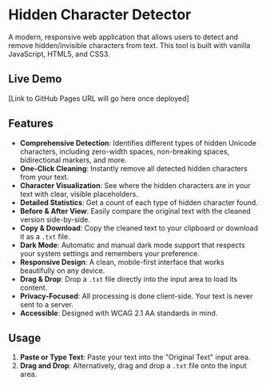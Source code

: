# Hidden Character Detector

A modern, responsive web application that allows users to detect and remove hidden/invisible characters from text. This tool is built with vanilla JavaScript, HTML5, and CSS3.

## Live Demo

[Link to GitHub Pages URL will go here once deployed]

## Features

- **Comprehensive Detection**: Identifies different types of hidden Unicode characters, including zero-width spaces, non-breaking spaces, bidirectional markers, and more.
- **One-Click Cleaning**: Instantly remove all detected hidden characters from your text.
- **Character Visualization**: See where the hidden characters are in your text with clear, visible placeholders.
- **Detailed Statistics**: Get a count of each type of hidden character found.
- **Before & After View**: Easily compare the original text with the cleaned version side-by-side.
- **Copy & Download**: Copy the cleaned text to your clipboard or download it as a `.txt` file.
- **Dark Mode**: Automatic and manual dark mode support that respects your system settings and remembers your preference.
- **Responsive Design**: A clean, mobile-first interface that works beautifully on any device.
- **Drag & Drop**: Drop a `.txt` file directly into the input area to load its content.
- **Privacy-Focused**: All processing is done client-side. Your text is never sent to a server.
- **Accessible**: Designed with WCAG 2.1 AA standards in mind.

## Usage

1.  **Paste or Type Text**: Paste your text into the "Original Text" input area.
2.  **Drag and Drop**: Alternatively, drag and drop a `.txt` file onto the input area.